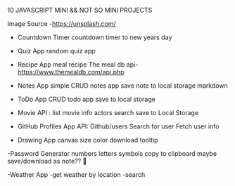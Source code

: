 10 JAVASCRIPT MINI && NOT SO MINI PROJECTS

Image Source
-https://unsplash.com/

- Countdown Timer
    countdown timer to new years day

- Quiz App
    random quiz app

- Recipe App
    meal recipe
    The meal db api- https://www.themealdb.com/api.php

- Notes App
    simple CRUD notes app
    save note to local storage
    markdown

- ToDo App
    CRUD todo app
    save to local storage

- Movie 
    API :
    list
    movie info
    actors
    search
    save to Local Storage


- GitHub Profiles App
    API: Github/users
    Search for user
    Fetch user info

- Drawing App
    canvas
    size
    color
    download
    tooltip

-Password Generator
    numbers
    letters
    symbols
    copy to clipboard
    maybe save/download as note?? 🤔

-Weather App
    -get weather by location
    -search

    
